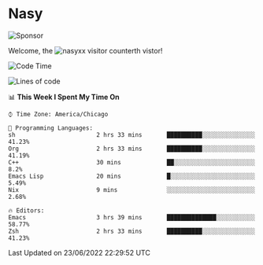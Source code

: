 # Nasy

<!--
<p align="center">
<img height="200" src="https://github-readme-stats.vercel.app/api?username=nasyxx&count_private=true&show_icons=true&theme=dracula&include_all_commits=true"/>
<img height="200" src="https://github-readme-stats.vercel.app/api/top-langs/?username=nasyxx&theme=dracula&hide=html,jupyter+notebook&count_private=true&show_icons=true"/>
</p>

  
----------------
-->

![Sponsor](https://img.shields.io/static/v1.svg?label=Sponsor&message=%E2%9D%A4&logo=GitHub&style=flat&color=pink)
 
Welcome, the ![nasyxx visitor counter](https://count.getloli.com/get/@nasyxx?theme=rule34)th vistor!
 
<!--START_SECTION:waka-->
![Code Time](http://img.shields.io/badge/Code%20Time-2%2C492%20hrs%2022%20mins-blue)

![Lines of code](https://img.shields.io/badge/From%20Hello%20World%20I%27ve%20Written-5%20Million%20lines%20of%20code-blue)

📊 **This Week I Spent My Time On** 

```text
⌚︎ Time Zone: America/Chicago

💬 Programming Languages: 
sh                       2 hrs 33 mins       ██████████░░░░░░░░░░░░░░░   41.23% 
Org                      2 hrs 33 mins       ██████████░░░░░░░░░░░░░░░   41.19% 
C++                      30 mins             ██░░░░░░░░░░░░░░░░░░░░░░░   8.2% 
Emacs Lisp               20 mins             █░░░░░░░░░░░░░░░░░░░░░░░░   5.49% 
Nix                      9 mins              ░░░░░░░░░░░░░░░░░░░░░░░░░   2.68%

🔥 Editors: 
Emacs                    3 hrs 39 mins       ██████████████░░░░░░░░░░░   58.77% 
Zsh                      2 hrs 33 mins       ██████████░░░░░░░░░░░░░░░   41.23%

```


 Last Updated on 23/06/2022 22:29:52 UTC
<!--END_SECTION:waka-->

<!-- ![visitors](https://visitor-badge.laobi.icu/badge?page_id=nasyxx.nasyxx) -->
